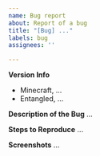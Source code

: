 ```yaml
---
name: Bug report
about: Report of a bug
title: "[Bug] ..."
labels: bug
assignees: ''

---
```


**Version Info**
- Minecraft, ...
- Entangled, ...

**Description of the Bug**
...

**Steps to Reproduce**
...

**Screenshots**
...
